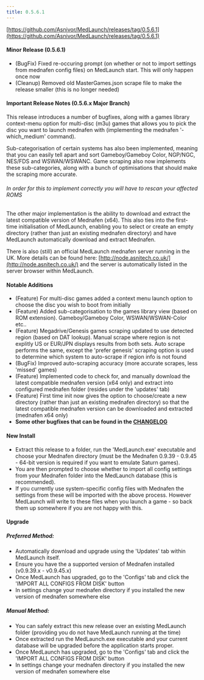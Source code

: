 ```yaml
---
title: 0.5.6.1
---
```


[https://github.com/Asnivor/MedLaunch/releases/tag/0.5.6.1](https://github.com/Asnivor/MedLaunch/releases/tag/0.5.6.1)

#### Minor Release (0.5.6.1)

* (BugFix) Fixed re-occuring prompt (on whether or not to import settings from mednafen config files) on MedLaunch start. This will only happen once now
* (Cleanup) Removed old MasterGames.json scrape file to make the release smaller (this is no longer needed)

#### Important Release Notes (0.5.6.x Major Branch)

This release introduces a number of bugfixes, along with a games library context-menu option for multi-disc (m3u) games that allows you to pick the disc you want to launch mednafen with (implementing the mednafen '-which_medium' command).

Sub-categorisation of certain systems has also been implemented, meaning that you can easily tell apart and sort Gameboy/Gameboy Color, NGP/NGC, NES/FDS and WSWAN/WSWANC. Game scraping also now implements these sub-categories, along with a bunch of optimisations that should make the scraping more accurate.

###### In order for this to implement correctly you will have to rescan your affected ROMS

The other major implementation is the ability to download and extract the latest compatible version of Mednafen (x64). This also ties into the first-time initialisation of MedLaunch, enabling you to select or create an empty directory (rather than just an existing mednafen directory) and have MedLaunch automatically download and extract Mednafen.

There is also (still) an official MedLaunch mednafen server running in the UK.  More details can be found here:
[http://node.asnitech.co.uk/](http://node.asnitech.co.uk/) and the server is automatically listed in the server browser within MedLaunch.

#### Notable Additions
* (Feature) For multi-disc games added a context menu launch option to choose the disc you wish to boot from initially
* (Feature) Added sub-categorisation to the games library view (based on ROM extension). Gameboy/Gameboy Color, WSWAN/WSWAN-Color etc..
* (Feature) Megadrive/Genesis games scraping updated to use detected region (based on DAT lookup). Manual scrape where region is not explitly US or EUR/JPN displays results from both sets. Auto scrape performs the same, except the 'prefer genesis' scraping option is used to determine which system to auto-scrape if region info is not found
* (BugFix) Improved auto-scraping accuracy (more accurate scrapes, less 'missed' games)
* (Feature) Implemented code to check for, and manually download the latest compatible mednafen version (x64 only) and extract into configured mednafen folder (resides under the 'updates' tab)
* (Feature) First time init now gives the option to choose/create a new directory (rather than just an existing mednafen directory) so that the latest compatible mednafen version can be downloaded and extracted (mednafen x64 only)
* **Some other bugfixes that can be found in the [CHANGELOG](http://medlaunch.asnitech.co.uk/changelog)**

#### New Install
- Extract this release to a folder, run the 'MedLaunch.exe' executable and choose your Mednafen directory (must be the Mednafen 0.9.39 - 0.9.45  - 64-bit version is required if you want to emulate Saturn games). 
- You are then prompted to choose whether to import all config settings from your Mednafen folder into the MedLaunch database (this is recommended).
- If you currently use system-specific config files with Mednafen the settings from these will be imported with the above process. However MedLaunch will write to these files when you launch a game - so back them up somewhere if you are not happy with this.

#### Upgrade

##### Preferred Method:
- Automatically download and upgrade using the 'Updates' tab within MedLaunch itself.
- Ensure you have the a supported version of Mednafen installed (v0.9.39.x - v0.9.45.x)
- Once MedLaunch has upgraded, go to the 'Configs' tab and click the 'IMPORT ALL CONFIGS FROM DISK' button
- In settings change your mednafen directory if you installed the new version of mednafen somewhere else

##### Manual Method:
- You can safely extract this new release over an existing MedLaunch folder (providing you do not have MedLaunch running at the time) 
- Once extracted run the MedLaunch.exe executable and your current database will be upgraded before the application starts proper.
- Once MedLaunch has upgraded, go to the 'Configs' tab and click the 'IMPORT ALL CONFIGS FROM DISK' button
- In settings change your mednafen directory if you installed the new version of mednafen somewhere else